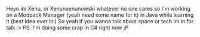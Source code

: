 Heyo im Xenu, or Xenunxenunowski whatever no one cares so I'm working on a Modpack Manager (yeah need some name for it) in Java while learning it (best idea ever lol)
So yeah if you wanna talk about space or tech im in for talk :>
PS. I'm doing some crap in C# right now ;P
<!---
Xenunxenunowski/Xenunxenunowski is a ✨ special ✨ repository because its `README.md` (this file) appears on your GitHub profile.
You can click the Preview link to take a look at your changes.
--->
